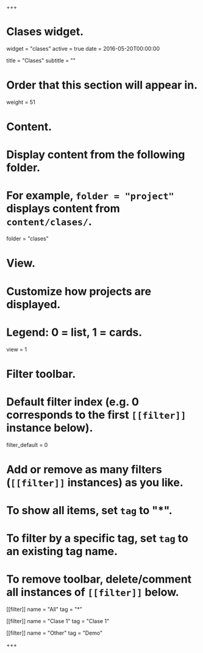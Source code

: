 +++
# Clases widget.
widget = "clases"
active = true
date = 2016-05-20T00:00:00

title = "Clases"
subtitle = ""

# Order that this section will appear in.
weight = 51

# Content.
# Display content from the following folder.
# For example, `folder = "project"` displays content from `content/clases/`.
folder = "clases"

# View.
# Customize how projects are displayed.
# Legend: 0 = list, 1 = cards.
view = 1

# Filter toolbar.

# Default filter index (e.g. 0 corresponds to the first `[[filter]]` instance below).
filter_default = 0

# Add or remove as many filters (`[[filter]]` instances) as you like.
# To show all items, set `tag` to "*".
# To filter by a specific tag, set `tag` to an existing tag name.
# To remove toolbar, delete/comment all instances of `[[filter]]` below.
[[filter]]
  name = "All"
  tag = "*"

[[filter]]
  name = "Clase 1"
  tag = "Clase 1"

[[filter]]
  name = "Other"
  tag = "Demo"

+++

